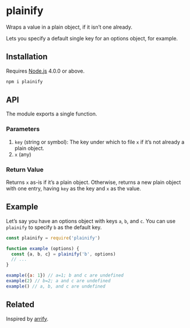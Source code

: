 # plainify

Wraps a value in a plain object, if it isn’t one already.

Lets you specify a default single key for an options object, for example.

## Installation

Requires [Node.js](https://nodejs.org/) 4.0.0 or above.

```bash
npm i plainify
```

## API

The module exports a single function.

### Parameters

1. `key` (string or symbol): The key under which to file `x` if it’s not already a plain object.
2. `x` (any)

### Return Value

Returns `x` as-is if it’s a plain object. Otherwise, returns a new plain object with one entry, having `key` as the key and `x` as the value.

## Example

Let’s say you have an options object with keys `a`, `b`, and `c`. You can use `plainify` to specify `b` as the default key.

```javascript
const plainify = require('plainify')

function example (options) {
  const {a, b, c} = plainify('b', options)
  // ...
}

example({a: 1}) // a=1; b and c are undefined
example(2) // b=2; a and c are undefined
example() // a, b, and c are undefined
```

## Related

Inspired by [arrify](https://github.com/sindresorhus/arrify).
